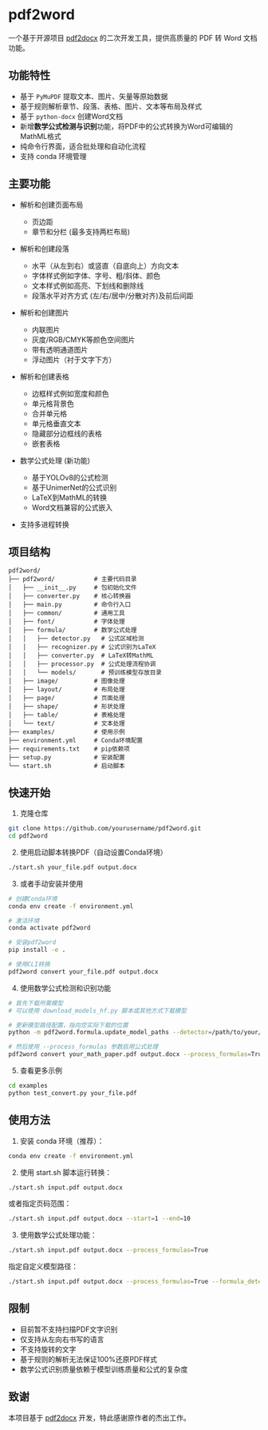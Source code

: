# pdf2word

一个基于开源项目 [pdf2docx](https://github.com/dothinking/pdf2docx) 的二次开发工具，提供高质量的 PDF 转 Word 文档功能。

## 功能特性

- 基于 `PyMuPDF` 提取文本、图片、矢量等原始数据 
- 基于规则解析章节、段落、表格、图片、文本等布局及样式
- 基于 `python-docx` 创建Word文档
- 新增**数学公式检测与识别**功能，将PDF中的公式转换为Word可编辑的MathML格式
- 纯命令行界面，适合批处理和自动化流程
- 支持 conda 环境管理

## 主要功能

- 解析和创建页面布局
    - 页边距
    - 章节和分栏 (最多支持两栏布局)

- 解析和创建段落
    - 水平（从左到右）或竖直（自底向上）方向文本
    - 字体样式例如字体、字号、粗/斜体、颜色
    - 文本样式例如高亮、下划线和删除线
    - 段落水平对齐方式 (左/右/居中/分散对齐)及前后间距
    
- 解析和创建图片
	- 内联图片
    - 灰度/RGB/CMYK等颜色空间图片
    - 带有透明通道图片
    - 浮动图片（衬于文字下方）

- 解析和创建表格
    - 边框样式例如宽度和颜色
    - 单元格背景色
    - 合并单元格
    - 单元格垂直文本
    - 隐藏部分边框线的表格
    - 嵌套表格

- 数学公式处理 (新功能)
    - 基于YOLOv8的公式检测
    - 基于UnimerNet的公式识别
    - LaTeX到MathML的转换
    - Word文档兼容的公式嵌入

- 支持多进程转换

## 项目结构

```
pdf2word/
├── pdf2word/           # 主要代码目录
│   ├── __init__.py     # 包初始化文件
│   ├── converter.py    # 核心转换器
│   ├── main.py         # 命令行入口
│   ├── common/         # 通用工具
│   ├── font/           # 字体处理
│   ├── formula/        # 数学公式处理
│   │   ├── detector.py   # 公式区域检测
│   │   ├── recognizer.py # 公式识别为LaTeX
│   │   ├── converter.py  # LaTeX转MathML
│   │   ├── processor.py  # 公式处理流程协调
│   │   └── models/       # 预训练模型存放目录
│   ├── image/          # 图像处理
│   ├── layout/         # 布局处理
│   ├── page/           # 页面处理
│   ├── shape/          # 形状处理
│   ├── table/          # 表格处理
│   └── text/           # 文本处理
├── examples/           # 使用示例
├── environment.yml     # Conda环境配置
├── requirements.txt    # pip依赖项
├── setup.py            # 安装配置
└── start.sh            # 启动脚本
```

## 快速开始

1. 克隆仓库

```bash
git clone https://github.com/yourusername/pdf2word.git
cd pdf2word
```

2. 使用启动脚本转换PDF（自动设置Conda环境）

```bash
./start.sh your_file.pdf output.docx
```

3. 或者手动安装并使用

```bash
# 创建Conda环境
conda env create -f environment.yml

# 激活环境
conda activate pdf2word

# 安装pdf2word
pip install -e .

# 使用CLI转换
pdf2word convert your_file.pdf output.docx
```

4. 使用数学公式检测和识别功能

```bash
# 首先下载所需模型
# 可以使用 download_models_hf.py 脚本或其他方式下载模型

# 更新模型路径配置，指向您实际下载的位置
python -m pdf2word.formula.update_model_paths --detector=/path/to/your/formula_detection_yolov8.pt --recognizer=/path/to/your/unimernet_formula_recognition

# 然后使用 --process_formulas 参数启用公式处理
pdf2word convert your_math_paper.pdf output.docx --process_formulas=True
```

5. 查看更多示例

```bash
cd examples
python test_convert.py your_file.pdf
```

## 使用方法

1. 安装 conda 环境（推荐）：

```bash
conda env create -f environment.yml
```

2. 使用 start.sh 脚本运行转换：

```bash
./start.sh input.pdf output.docx
```

或者指定页码范围：

```bash
./start.sh input.pdf output.docx --start=1 --end=10
```

3. 使用数学公式处理功能：

```bash
./start.sh input.pdf output.docx --process_formulas=True
```

指定自定义模型路径：

```bash
./start.sh input.pdf output.docx --process_formulas=True --formula_detector_model=/path/to/detector.pt --formula_recognizer_model=/path/to/recognizer/
```

## 限制

- 目前暂不支持扫描PDF文字识别
- 仅支持从左向右书写的语言
- 不支持旋转的文字
- 基于规则的解析无法保证100%还原PDF样式
- 数学公式识别质量依赖于模型训练质量和公式的复杂度

## 致谢

本项目基于 [pdf2docx](https://github.com/dothinking/pdf2docx) 开发，特此感谢原作者的杰出工作。
